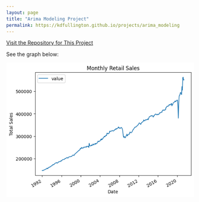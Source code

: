 ```yaml
---
layout: page
title: "Arima Modeling Project"
permalink: https://kdfullington.github.io/projects/arima_modeling
---
```


[Visit the Repository for This Project](https://github.com/kdfullington/kdfullington-portfolio/tree/main/arima_model_retail_sales)

See the graph below:

![Graph](/assets/images/arima_sales_graph.jpeg)
